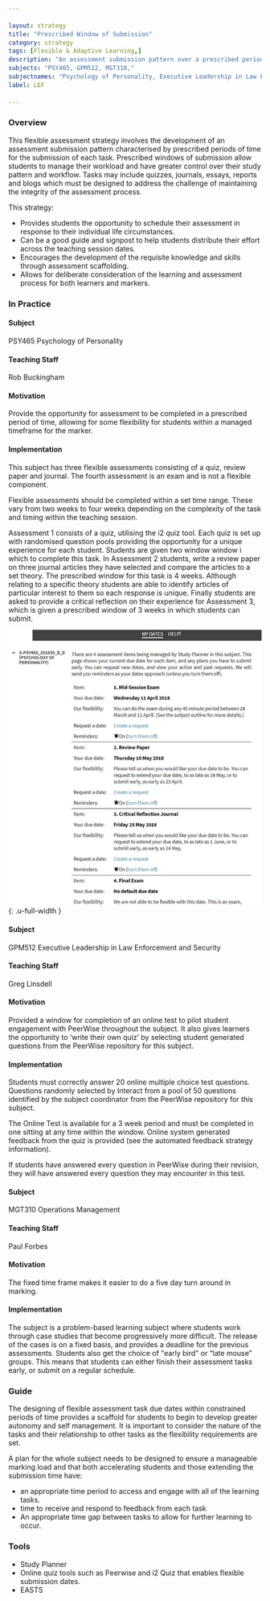 ```yaml
---

layout: strategy
title: "Prescribed Window of Submission"
category: strategy
tags: [Flexible & Adaptive Learning,]
description: "An assessment submission pattern over a prescribed periods of time rather than a single date."
subjects: "PSY465, GPM512, MGT310,"
subjectnames: "Psychology of Personality, Executive Leadership in Law Enforcement and Security, Operations Management,"
label: LEF

---
```


### Overview

This flexible assessment strategy involves the development of an assessment submission pattern characterised by prescribed periods of time for the submission of each task. Prescribed windows of submission allow students to manage their workload and have greater control over their study pattern and workflow. Tasks may include quizzes, journals, essays, reports and blogs which must be designed to address the challenge of maintaining the integrity of the assessment process.

This strategy:

* Provides students the opportunity to schedule their assessment in response to their individual life circumstances.
* Can be a good guide and signpost to help students distribute their effort across the teaching session dates.
* Encourages the development of the requisite knowledge and skills through assessment scaffolding.
* Allows for deliberate consideration of the learning and assessment process for both learners and markers.

### In Practice
<div class="u-release practice" >

<div class="practice-item">
<div class="practice-content" markdown="1">

#### Subject

PSY465 Psychology of Personality

#### Teaching Staff

Rob Buckingham

#### Motivation

Provide the opportunity for assessment to be completed in a prescribed period of time, allowing for some flexibility for students within a managed timeframe for the marker.

#### Implementation

This subject has three flexible assessments consisting of a quiz, review paper and journal.  The fourth assessment is an exam and is not a flexible component.

Flexible assessments should be completed within a set time range.  These vary from two weeks to four weeks depending on the complexity of the task and timing within the teaching session.   

 Assessment 1 consists of a quiz, utilising the i2 quiz tool.  Each quiz is set up with randomised question pools providing the opportunity for a unique experience for each student. Students are given two window window i which to complete this task.  In Assessment 2 students, write a review paper on three journal articles they have selected and compare the articles to a set theory. The prescribed window for this task is 4 weeks. Although relating to a specific theory students are able to identify articles of particular interest to them so each response is unique. Finally students are asked to provide a critical reflection on their experience for Assessment 3, which is given a prescribed window of 3 weeks in which students can submit.

 ![Study Planner Example](../images/practices/prescribed-window-submission-PSY465.jpg){: .u-full-width
}

</div>
</div>

<div class="practice-item">
<div class="practice-content" markdown="1">

#### Subject

GPM512 Executive Leadership in Law Enforcement and Security

#### Teaching Staff

Greg Linsdell

#### Motivation

Provided a window for completion of an online test to pilot student engagement with PeerWise throughout the subject. It also gives learners the opportunity to ‘write their own quiz’ by selecting student generated questions from the PeerWise repository for this subject.

#### Implementation

Students must correctly answer 20 online multiple choice test questions. Questions randomly selected by Interact from a pool of 50 questions identified by the subject coordinator from the PeerWise repository for this subject.

The Online Test is available for a 3 week period and must be completed in one sitting at any time within the window. Online system generated feedback from the quiz is provided (see the automated feedback strategy information).

If students have answered every question in PeerWise during their revision, they will have answered every question they may encounter in this test.

</div>
</div>

<div class="practice-item">
<div class="practice-content" markdown="1">

#### Subject

MGT310 Operations Management

#### Teaching Staff

Paul Forbes

#### Motivation

The fixed time frame makes it easier to do a five day turn around in marking.

#### Implementation

The subject is a problem-based learning subject where students work through case studies that become progressively more difficult. The release of the cases is on a fixed basis, and provides a deadline for the previous assessments. Students also get the choice of "early bird" or “late mouse” groups. This means that students can either finish their assessment tasks early, or submit on a regular schedule.


</div>
</div>
</div>

### Guide

The designing of flexible assessment task due dates within constrained periods of time provides a scaffold for students to begin to develop greater autonomy and self management. It is important to consider the nature of the tasks and their relationship to other tasks as the flexibility requirements are set.

A plan for the whole subject needs to be designed to ensure  a manageable marking load and that both accelerating students and those extending the submission time have:

* an appropriate time period to access and engage with all of the learning tasks.
* time to receive and respond to feedback from each task
* An appropriate time gap between tasks to allow for further learning to occur.

### Tools

- Study Planner
- Online quiz tools such as Peerwise and i2 Quiz that enables flexible submission dates.
- EASTS
